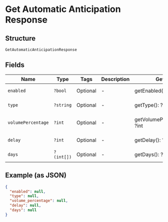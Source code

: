 
# Get Automatic Anticipation Response

## Structure

`GetAutomaticAnticipationResponse`

## Fields

| Name | Type | Tags | Description | Getter | Setter |
|  --- | --- | --- | --- | --- | --- |
| `enabled` | `?bool` | Optional | - | getEnabled(): ?bool | setEnabled(?bool enabled): void |
| `type` | `?string` | Optional | - | getType(): ?string | setType(?string type): void |
| `volumePercentage` | `?int` | Optional | - | getVolumePercentage(): ?int | setVolumePercentage(?int volumePercentage): void |
| `delay` | `?int` | Optional | - | getDelay(): ?int | setDelay(?int delay): void |
| `days` | `?(int[])` | Optional | - | getDays(): ?array | setDays(?array days): void |

## Example (as JSON)

```json
{
  "enabled": null,
  "type": null,
  "volume_percentage": null,
  "delay": null,
  "days": null
}
```


